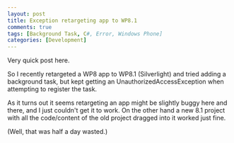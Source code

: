 ```yaml
---
layout: post
title: Exception retargeting app to WP8.1
comments: true
tags: [Background Task, C#, Error, Windows Phone]
categories: [Development]
---
```

Very quick post here.

So I recently retargeted a WP8 app to WP8.1 (Silverlight) and tried adding a background task<!--more-->, but kept getting an UnauthorizedAccessException when attempting to register the task.

As it turns out it seems retargeting an app might be slightly buggy here and there, and I just couldn't get it to work. On the other hand a new 8.1 project with all the code/content of the old project dragged into it worked just fine.

(Well, that was half a day wasted.)
